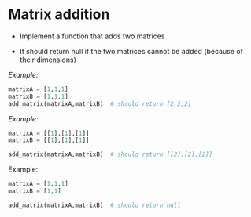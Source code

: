 # Matrix addition
* Implement a function that adds two matrices

* It should return null if the two matrices cannot be added (because of their dimensions)

*Example:*

```python
matrixA = [1,1,1]
matrixB = [1,1,1]
add_matrix(matrixA,matrixB)  # should return [2,2,2]
```


*Example:*
```python
matrixA = [[1],[1],[1]]
matrixB = [[1],[1],[1]]

add_matrix(matrixA,matrixB)  # should return [[2],[2],[2]]
```
Example: 
```python
matrixA = [1,1,1]
matrixB = [1,1]

add_matrix(matrixA,matrixB)  # should return null
```